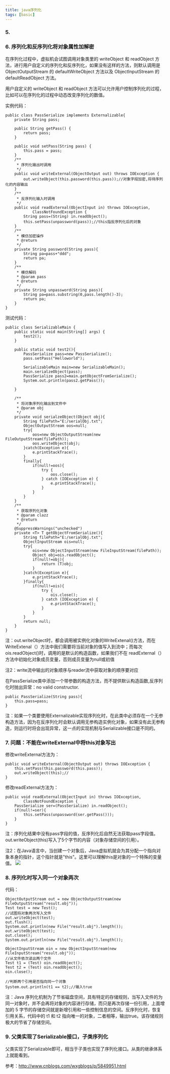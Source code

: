 ```yaml
---
title: java序列化
tags: [basic]
---
```


### 5.

### 6. 序列化和反序列化将对象属性加解密
在序列化过程中，虚拟机会试图调用对象类里的 writeObject 和 readObject 方法，进行用户自定义的序列化和反序列化，如果没有这样的方法，则默认调用是 ObjectOutputStream 的 defaultWriteObject 方法以及 ObjectInputStream 的 defaultReadObject 方法。

用户自定义的 writeObject 和 readObject 方法可以允许用户控制序列化的过程，比如可以在序列化的过程中动态改变序列化的数值。

实例代码：

```
public class PassSerialize implements Externalizable{
    private String pass;

    public String getPass() {
        return pass;
    }

    public void setPass(String pass) {
        this.pass = pass;
    }
    /**
     * 序列化输出时调用
     */
    public void writeExternal(ObjectOutput out) throws IOException {
        out.writeObject(this.password(this.pass));//对象字段加密,将待序列化的内容输出
    }
    /**
     * 反序列化输入时调用
     */
    public void readExternal(ObjectInput in) throws IOException,
            ClassNotFoundException {
        String pass=(String) in.readObject();
        this.setPass(unpassword(pass));//this指反序列化后的对象
    }
    /**
     * 模仿加密操作
     * @return
     */
    private String password(String pass){
        String pa=pass+"ddd";
        return pa;
    }
    /**
     * 模仿解码
     * @param pass
     * @return
     */
    private String unpassword(String pass){
        String pa=pass.substring(0,pass.length()-3);
        return pa;
    }
}
```

测试代码：

```
public class SerializableMain {
    public static void main(String[] args) {
        test2();
    }
    
    public static void test2(){
        PassSerialize pass=new PassSerialize();
        pass.setPass("Helloworld");
        
        SerializableMain main=new SerializableMain();
        main.serialzeObject(pass);
        PassSerialize pass2=main.getObjectFromSerialize();
        System.out.println(pass2.getPass());
        
    }
    
    /**
     * 将对象序列化输出到文件中
     * @param obj
     */
    private void serialzeObject(Object obj){
        String filePath="E:/serialObj.txt";
        ObjectOutputStream oos=null;
        try{
            oos=new ObjectOutputStream(new FileOutputStream(filePath));
            oos.writeObject(obj);
        }catch(Exception e){
            e.printStackTrace();
        }
        finally{
            if(null!=oos){
                try {
                    oos.close();
                } catch (IOException e) {
                    e.printStackTrace();
                }
            }
        }
    }
    /**
     * 获取序列化对象
     * @param clazz
     * @return
     */
    @SuppressWarnings("unchecked")
    private <T> T getObjectFromSerialize(){
        String filePath="E:/serialObj.txt";
        ObjectInputStream ois=null;
        try{
            ois=new ObjectInputStream(new FileInputStream(filePath));
            Object obj=ois.readObject();
            if(null!=obj){
                return (T)obj;
            }
        }catch(Exception e){
            e.printStackTrace();
        }finally{
            if(null!=ois){
                try {
                    ois.close();
                } catch (IOException e) {
                    e.printStackTrace();
                }
            }
        }
        return null;
    }
}
```

注：out.writeObject时，都会调用被实例化对象的WriteExtenal()方法，而在WriteExtenal（）方法中我们需要将当前对象的值写入到流中；而每次ois.readObject()时，调用的是默认的构造函数，如果我们不在 readExternal（）方法中初始化对象成员变量，否则成员变量为null或初值

注2：write流中输出的对象顺序与reader流中获取对象的顺序要对应

在PassSerialize类中添加一个带参数的构造方法，而不提供默认构造函数,反序列化时抛出异常：no valid constructor.

```
public PassSerialize(String pass){
    this.pass=pass;
}
```

注：如果一个类要使用Externalizable实现序列化时，在此类中必须存在一个无参构造方法，因为在反序列化时会默认调用无参构造实例化对象，如果没有此无参构造，则运行时将会出现异常，这一点的实现机制与Serializable接口是不同的。

### 7. 问题：不能在writeExternal中将this对象写出
修改writeExternal方法为：

```
public void writeExternal(ObjectOutput out) throws IOException {
    this.setPass(this.password(this.pass));
    out.writeObject(this);//
}
```

修改readExternal方法为：

```
public void readExternal(ObjectInput in) throws IOException,
        ClassNotFoundException {
    PassSerialize ser=(PassSerialize) in.readObject();
    if(null!=ser){
        this.setPass(unpassword(ser.getPass()));
    }
}
```

注：序列化结果中没有pass字段的值，反序列化后自然无法获取pass字段值。out.writeObject(this)写入了5个字节的内容（对象存储空间的引用）。

注2：在Java语言中，当创建一个对象后，Java虚拟机就会为其分配一个指向对象本身的指针，这个指针就是"this"。这里可以理解this是对象的一个特殊的变量值。
![](/images/java_basic/object/this_super.png)

### 8. 序列化时写入同一个对象两次
代码：

```
ObjectOutputStream out = new ObjectOutputStream(new FileOutputStream("result.obj"));
Test test = new Test();
//试图将对象两次写入文件
out.writeObject(test);
out.flush();
System.out.println(new File("result.obj").length());
out.writeObject(test);
out.close();
System.out.println(new File("result.obj").length());

ObjectInputStream oin = new ObjectInputStream(new FileInputStream("result.obj"));
//从文件依次读出两个文件
Test t1 = (Test) oin.readObject();
Test t2 = (Test) oin.readObject();
oin.close();
        
//判断两个引用是否指向同一个对象
System.out.println(t1 == t2);//输入true
```

注：Java 序列化机制为了节省磁盘空间，具有特定的存储规则，当写入文件的为同一对象时，并不会再将对象的内容进行存储，而只是再次存储一份引用，上面增加的 5 字节的存储空间就是新增引用和一些控制信息的空间。反序列化时，恢复引用关系，代码中的 t1 和 t2 指向唯一的对象，二者相等，输出true。该存储规则极大的节省了存储空间。

### 9. 父类实现了Serializable接口，子类序列化
父类实现了Serializable即可，相当于子类也实现了序列化接口。从类的继承体系上就能看到。


参考：http://www.cnblogs.com/wxgblogs/p/5849951.html
